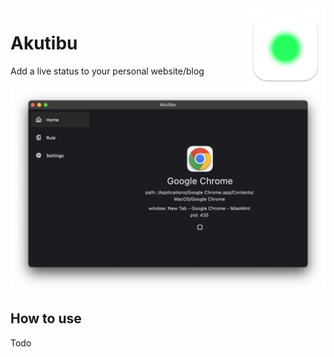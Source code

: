 <img src="./assets/logo.png" alt="foxact logo" width="128" height="128" align="right" />

# Akutibu

Add a live status to your personal website/blog

![Client](assets/screenshot.jpg)

## How to use

Todo
